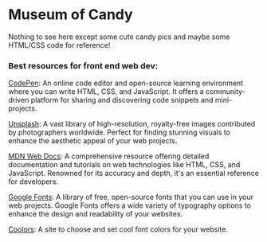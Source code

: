 # Museum of Candy

Nothing to see here except some cute candy pics and maybe some HTML/CSS code for reference!

###  Best resources for front end web dev:

[CodePen](https://codepen.io/): An online code editor and open-source learning environment where you can write HTML, CSS, and JavaScript. It offers a community-driven platform for sharing and discovering code snippets and mini-projects.

[Unsplash](https://unsplash.com/): A vast library of high-resolution, royalty-free images contributed by photographers worldwide. Perfect for finding stunning visuals to enhance the aesthetic appeal of your web projects.

[MDN Web Docs](https://developer.mozilla.org/en-US/docs/Web): A comprehensive resource offering detailed documentation and tutorials on web technologies like HTML, CSS, and JavaScript. Renowned for its accuracy and depth, it's an essential reference for developers.

[Google Fonts](https://fonts.google.com/): A library of free, open-source fonts that you can use in your web projects. Google Fonts offers a wide variety of typography options to enhance the design and readability of your websites.

[Coolors](https://coolors.co/): A site to choose and set cool font colors for your website.
